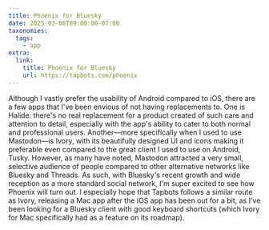 ```yaml
---
title: Phoenix for Bluesky
date: 2025-03-06T09:00:00-07:00
taxonomies:
  tags:
    - app
extra:
  link:
    title: Phoenix for Bluesky
    url: https://tapbots.com/phoenix
---
```


Although I vastly prefer the usability of Android compared to iOS, there are a few apps that I've been envious of not having replacements to. One is Halide: there's no real replacement for a product created of such care and attention to detail, especially with the app's ability to cater to both normal and professional users. Another—more specifically when I used to use Mastodon—is Ivory, with its beautifully designed UI and icons making it preferable even compared to the great client I used to use on Android, Tusky. However, as many have noted, Mastodon attracted a very small, selective audience of people compared to other alternative networks like Bluesky and Threads. As such, with Bluesky's recent growth and wide reception as a more standard social network, I'm super excited to see how Phoenix will turn out. I especially hope that Tapbots follows a similar route as Ivory, releasing a Mac app after the iOS app has been out for a bit, as I've been looking for a Bluesky client with good keyboard shortcuts (which Ivory for Mac specifically had as a feature on its roadmap).

